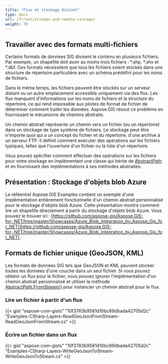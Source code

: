 ```yaml
---
title: "Flux et stockage distant"
type: docs
url: /fr/net/streams-and-remote-storage/
weight: 70
---
```


## **Travailler avec des formats multi-fichiers**
Certains formats de données SIG divisent le contenu en plusieurs fichiers. Par exemple, un shapefile doit avoir au moins trois fichiers : *.shp, *.shx et *.dbf. Ces formats nécessitent que tous les fichiers soient stockés dans une structure de répertoire particulière avec un schéma prédéfini pour les noms de fichiers.

Dans le même temps, les fichiers peuvent être stockés sur un serveur distant ou un autre emplacement accessible uniquement via des flux. Les flux manquent d'informations sur les noms de fichiers et la structure du répertoire, ce qui rend impossible aux pilotes de format de fichier de déterminer comment traiter les données. Aspose.GIS résout ce problème en fournissant le mécanisme de chemins abstraits.

Un chemin abstrait représente un chemin vers un fichier (ou un répertoire) dans un stockage de type système de fichiers. Le stockage peut être n'importe quoi qui a un concept du fichier et du répertoire, d'une archive à un serveur FTP. Il définit comment exécuter des opérations sur les fichiers typiques, telles que l'ouverture d'un fichier ou la liste d'un répertoire.

Vous pouvez spécifier comment effectuer des opérations sur les fichiers pour votre stockage en implémentant une classe qui hérite de [AbstractPath](https://reference.aspose.com/gis/net/aspose.gis/abstractpath) et en fournissant des implémentations à ses méthodes abstraites.
## **Présentation : Stockage d'objets blob Azure**
Le réféentiel Aspose.GIS Examples contient un exemple d'une implémentation entièrement fonctionnelle d'un chemin abstrait personnalisé pour le stockage d'objets blob Azure. Cette présentation montre comment lire un shapefile directement à partir du stockage d'objets blob Azure. Vous pouvez le trouver ici : [https://github.com/aspose-gis/Aspose.GIS-for-.NET/tree/master/Showcases/Azure_Blob_Integration_by_Aspose_Gis_for_NET](https://github.com/aspose-gis/Aspose.GIS-for-.NET/tree/master/Showcases/Azure_Blob_Integration_by_Aspose_Gis_for_NET).
## **Formats de fichier unique (GeoJSON, KML)**
Les formats de données SIG tels que GeoJSON et KML peuvent stocker toutes les données d'une couche dans un seul fichier. Si vous pouvez obtenir un flux pour le fichier, vous pouvez ignorer l'implémentation d'un chemin abstrait personnalisé et utiliser la méthode [AbstractPath.FromStream()](https://reference.aspose.com/gis/net/aspose.gis/abstractpath/methods/fromstream) pour instancier un chemin abstrait pour le flux.
### **Lire un fichier à partir d'un flux**
{{< gist "aspose-com-gists" "10f3783b9581d10bc69dbada42705d2c" "Examples-CSharp-Layers-ReadGeoJsonFromStream-ReadGeoJsonFromStream.cs" >}}
### **Écrire un fichier dans un flux**
{{< gist "aspose-com-gists" "10f3783b9581d10bc69dbada42705d2c" "Examples-CSharp-Layers-WriteGeoJsonToStream-WriteGeoJsonToStream.cs" >}}
